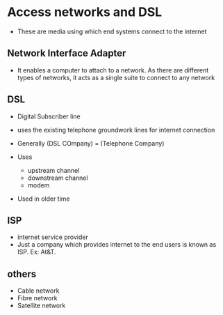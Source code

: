 # Access networks and DSL

- These are media using which end systems connect to the internet

## Network Interface Adapter

- It enables a computer to attach to a network. As there are different types of networks, it acts as a single suite to connect to any network

## DSL

- Digital Subscriber line
- uses the existing telephone groundwork lines for internet connection

- Generally (DSL COmpany) = (Telephone Company)
- Uses
  - upstream channel
  - downstream channel
  - modem
- Used in older time

## ISP

- internet service provider
- Just a company which provides internet to the end users is known as ISP. Ex: At&T.

## others

- Cable network
- Fibre network
- Satellite network
